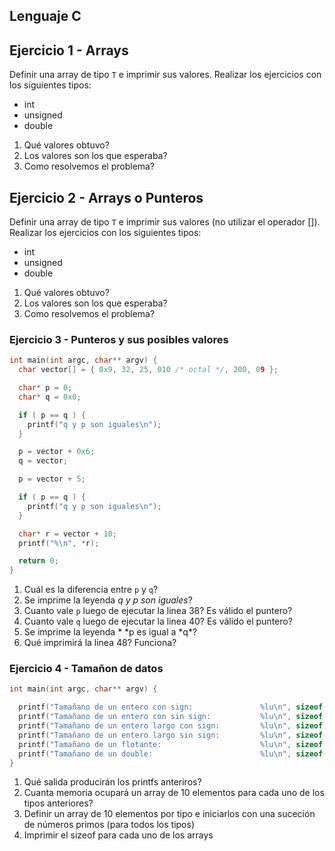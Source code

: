 ## Lenguaje C

## Ejercicio 1 - Arrays

Definir una array de tipo ```T``` e imprimir sus valores. Realizar los ejercicios con los siguientes tipos:
+ int
+ unsigned
+ double

1. Qué valores obtuvo?
2. Los valores son los que esperaba?
3. Como resolvemos el problema?

## Ejercicio 2 - Arrays o Punteros

Definir una array de tipo ```T``` e imprimir sus valores (no utilizar el operador []). Realizar los ejercicios con los siguientes tipos:
- int
- unsigned
- double

1. Qué valores obtuvo?
2. Los valores son los que esperaba?
3. Como resolvemos el problema?

### Ejercicio 3 - Punteros y sus posibles valores

```c
int main(int argc, char** argv) {
  char vector[] = { 0x9, 32, 25, 010 /* octal */, 200, 09 };

  char* p = 0;
  char* q = 0x0;

  if ( p == q ) {
    printf("q y p son iguales\n");
  }

  p = vector + 0x6;
  q = vector;

  p = vector + 5;

  if ( p == q ) {
    printf("q y p son iguales\n");
  }

  char* r = vector + 10;
  printf("%\n", *r);

  return 0;
}
```

1. Cuál es la diferencia entre ```p``` y ```q```?
2. Se imprime la leyenda *q y p son iguales*?
3. Cuanto vale ```p``` luego de ejecutar la linea 38? Es válido el puntero?
4. Cuanto vale ```q``` luego de ejecutar la linea 40? Es válido el puntero?
5. Se imprime la leyenda * \*p es igual a \*q*?
6. Qué imprimirá la linea 48? Funciona?

### Ejercicio 4 - Tamañon de datos

```c
int main(int argc, char** argv) {

  printf("Tamañano de un entero con sign:               %lu\n", sizeof(int) );
  printf("Tamañano de un entero con sin sign:           %lu\n", sizeof(unsigned) );
  printf("Tamañano de un entero largo con sign:         %lu\n", sizeof(long int) );
  printf("Tamañano de un entero largo sin sign:         %lu\n", sizeof(long unsigned ) );
  printf("Tamañano de un flotante:                      %lu\n", sizeof(float) );
  printf("Tamañano de un double:                        %lu\n", sizeof(double) );
}
```

1. Qué salida producirán los printfs anteriros?
2. Cuanta memoria ocupará un array de 10 elementos para cada uno de los tipos anteriores?
3. Definir un array de 10 elementos por tipo e iniciarlos con una suceción de números primos (para todos los tipos)
4. Imprimir el sizeof para cada uno de los arrays

